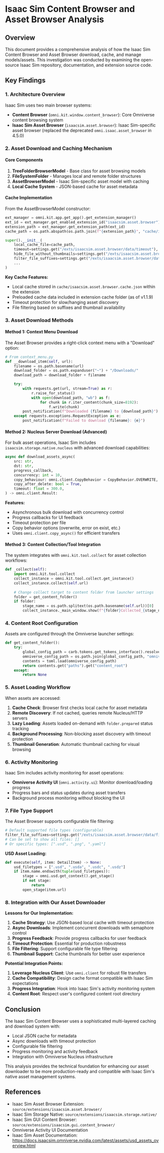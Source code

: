 # Isaac Sim Content Browser and Asset Browser Analysis

## Overview

This document provides a comprehensive analysis of how the Isaac Sim Content Browser and Asset Browser download, cache, and manage models/assets. This investigation was conducted by examining the open-source Isaac Sim repository, documentation, and extension source code.

## Key Findings

### 1. Architecture Overview

Isaac Sim uses two main browser systems:
- **Content Browser** (`omni.kit.window.content_browser`): Core Omniverse content browsing system
- **Isaac Sim Asset Browser** (`isaacsim.asset.browser`): Isaac Sim-specific asset browser (replaced the deprecated `omni.isaac.asset_browser` in 4.5.0)

### 2. Asset Download and Caching Mechanism

#### Core Components

1. **TreeFolderBrowserModel** - Base class for asset browsing models
2. **FileSystemFolder** - Manages local and remote folder structures  
3. **AssetBrowserModel** - Isaac Sim-specific asset model with caching
4. **Local Cache System** - JSON-based cache for asset metadata

#### Cache Implementation

From the AssetBrowserModel constructor:
```python
ext_manager = omni.kit.app.get_app().get_extension_manager()
ext_id = ext_manager.get_enabled_extension_id("isaacsim.asset.browser")
extension_path = ext_manager.get_extension_path(ext_id)
cache_path = os.path.abspath(os.path.join(f"{extension_path}", "cache/isaacsim.asset.browser.cache.json"))

super().__init__(
    local_cache_file=cache_path,
    timeout=settings.get("/exts/isaacsim.asset.browser/data/timeout"),
    hide_file_without_thumbnails=settings.get("/exts/isaacsim.asset.browser/data/hide_file_without_thumbnails"),
    filter_file_suffixes=settings.get("/exts/isaacsim.asset.browser/data/filter_file_suffixes"),
    ...
)
```

**Key Cache Features:**
- Local cache stored in `cache/isaacsim.asset.browser.cache.json` within the extension
- Preloaded cache data included in extension cache folder (as of v1.1.9)
- Timeout protection for slow/hanging asset discovery
- File filtering based on suffixes and thumbnail availability

### 3. Asset Download Methods

#### Method 1: Context Menu Download
The Asset Browser provides a right-click context menu with a "Download" option:

```python
# From context_menu.py
def __download_item(self, url):
    filename = os.path.basename(url)
    download_folder = os.path.expanduser("~") + "/Downloads/"
    download_path = download_folder + filename

    try:
        with requests.get(url, stream=True) as r:
            r.raise_for_status()
            with open(download_path, "wb") as f:
                for chunk in r.iter_content(chunk_size=8192):
                    f.write(chunk)
        post_notification(f"Downloaded {filename} to {download_path}")
    except requests.exceptions.RequestException as e:
        post_notification(f"Failed to download {filename}: {e}")
```

#### Method 2: Nucleus Server Download (Advanced)
For bulk asset operations, Isaac Sim includes `isaacsim.storage.native.nucleus` with advanced download capabilities:

```python
async def download_assets_async(
    src: str,
    dst: str,
    progress_callback,
    concurrency: int = 10,
    copy_behaviour: omni.client.CopyBehavior = CopyBehavior.OVERWRITE,
    copy_after_delete: bool = True,
    timeout: float = 300.0,
) -> omni.client.Result:
```

**Features:**
- Asynchronous bulk download with concurrency control
- Progress callbacks for UI feedback
- Timeout protection per file
- Copy behavior options (overwrite, error on exist, etc.)
- Uses `omni.client.copy_async()` for efficient transfers

#### Method 3: Content Collection/Tool Integration
The system integrates with `omni.kit.tool.collect` for asset collection workflows:

```python
def _collect(self):
    import omni.kit.tool.collect
    collect_instance = omni.kit.tool.collect.get_instance()
    collect_instance.collect(self.url)
    
    # Change collect target to content folder from launcher settings
    folder = get_content_folder()
    if folder:
        stage_name = os.path.splitext(os.path.basename(self.url))[0]
        collect_instance._main_window.show(f"{folder}Collected_{stage_name}")
```

### 4. Content Root Configuration

Assets are configured through the Omniverse launcher settings:

```python
def get_content_folder():
    try:
        global_config_path = carb.tokens.get_tokens_interface().resolve("${omni_global_config}")
        omniverse_config_path = os.path.join(global_config_path, "omniverse.toml").replace("\\", "/")
        contents = toml.load(omniverse_config_path)
        return contents.get("paths").get("content_root")
    except:
        return None
```

### 5. Asset Loading Workflow

When assets are accessed:

1. **Cache Check**: Browser first checks local cache for asset metadata
2. **Remote Discovery**: If not cached, queries remote Nucleus/HTTP servers
3. **Lazy Loading**: Assets loaded on-demand with `folder.prepared` status tracking
4. **Background Processing**: Non-blocking asset discovery with timeout protection
5. **Thumbnail Generation**: Automatic thumbnail caching for visual browsing

### 6. Activity Monitoring

Isaac Sim includes activity monitoring for asset operations:
- **Omniverse Activity UI** (`omni.activity.ui`): Monitor download/loading progress
- Progress bars and status updates during asset transfers
- Background process monitoring without blocking the UI

### 7. File Type Support

The Asset Browser supports configurable file filtering:

```python
# Default supported file types (configurable)
filter_file_suffixes=settings.get("/exts/isaacsim.asset.browser/data/filter_file_suffixes")
# Can be set to show all files: []
# Or specific types: [".usd", ".png", ".yaml"]
```

**USD Asset Loading:**
```python
def execute(self, item: DetailItem) -> None:
    usd_filetypes = [".usd", ".usda", ".usdc", ".usdz"]
    if item.name.endswith(tuple(usd_filetypes)):
        stage = omni.usd.get_context().get_stage()
        if not stage:
            return
        open_stage(item.url)
```

### 8. Integration with Our Asset Downloader

**Lessons for Our Implementation:**

1. **Cache Strategy**: Use JSON-based local cache with timeout protection
2. **Async Downloads**: Implement concurrent downloads with semaphore control
3. **Progress Feedback**: Provide progress callbacks for user feedback
4. **Timeout Protection**: Essential for production robustness
5. **File Filtering**: Support configurable file type filtering
6. **Thumbnail Support**: Cache thumbnails for better user experience

**Potential Integration Points:**

1. **Leverage Nucleus Client**: Use `omni.client` for robust file transfers
2. **Cache Compatibility**: Design cache format compatible with Isaac Sim expectations
3. **Progress Integration**: Hook into Isaac Sim's activity monitoring system
4. **Content Root**: Respect user's configured content root directory

## Conclusion

The Isaac Sim Content Browser uses a sophisticated multi-layered caching and download system with:
- Local JSON cache for metadata
- Async downloads with timeout protection
- Configurable file filtering
- Progress monitoring and activity feedback
- Integration with Omniverse Nucleus infrastructure

This analysis provides the technical foundation for enhancing our asset downloader to be more production-ready and compatible with Isaac Sim's native asset management systems.

## References

- Isaac Sim Asset Browser Extension: `source/extensions/isaacsim.asset.browser/`
- Isaac Sim Storage Native: `source/extensions/isaacsim.storage.native/`
- Isaac Sim GUI Content Browser: `source/extensions/isaacsim.gui.content_browser/`
- Omniverse Activity UI Documentation
- Isaac Sim Asset Documentation: https://docs.isaacsim.omniverse.nvidia.com/latest/assets/usd_assets_overview.html
